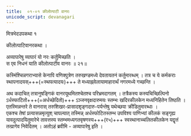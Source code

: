 ```yaml
---
title:  ०१-०१ कीलोत्पाटी वानरः
unicode_script: devanagari
---
```


मित्रभेदउपकथा १

कीलोत्पाटिवानरकथा ।

अव्यापारेषु व्यापारं यो नरः कर्तुमिच्छति ।  
स एव निधनं याति कीलोत्पाटीव वानरः ॥ २१॥

कस्मिंश्चिन्नगराभ्यासे केनापि वणिक्पुत्रेण तरुखण्डमध्ये
देवतायतनं कर्तुमारब्धम् । तत्र च ये कर्मकराः
स्थापनादयस्+++(=स्थपत्यादयः)+++ ते मध्याह्नवेलायामाहारार्थं नगरमध्ये
गच्छन्ति ।

अथ कदाचित् तत्रानुषङ्गिकं वानरयूथमितश्चेतश्च परिभ्रमदागतम् ।
तत्रैकस्य कस्यचिच्छिल्पिनो ऽर्धस्फाटितो+++(=अर्धच्छेदितो)+++ ऽञ्जनवृक्षदारुमयः स्तम्भः खदिरकीलकेन मध्यनिहितेन तिष्ठति । एतस्मिन्नन्तरे ते वानरास् तरुशिखर-प्रासादशृङ्गदारु-पर्यन्तेषु यथेच्छया क्रीडितुमारब्धाः ।  
एकश्च तेषां प्रत्यासन्नमृत्युश् चापल्यात् तस्मिन्न् अर्धस्फोटितस्तम्भ उपविश्य पाणिभ्यां कीलकं सङ्गृह्य यावदुत्पादयितुमारेभे तावत्तस्य
स्तम्भमध्यगतवृषणस्य+++(र५)+++ स्वस्थानाच्चलितकीलकेन यद्वृत्तं
तत्प्रागेव निवेदितम् । अतोऽहं ब्रवीमि - अव्यापारेषु इति ।
